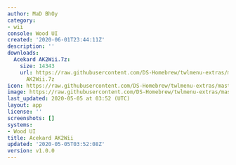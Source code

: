```yaml
---
author: MaD BhOy
category:
- wii
console: Wood UI
created: '2020-06-01T23:44:11Z'
description: ''
downloads:
  Acekard AK2Wii.7z:
    size: 14343
    url: https://raw.githubusercontent.com/DS-Homebrew/twlmenu-extras/master/_nds/TWiLightMenu/akmenu/themes/Acekard
      AK2Wii.7z
icon: https://raw.githubusercontent.com/DS-Homebrew/twlmenu-extras/master/unistore/icons/ak.png
image: https://raw.githubusercontent.com/DS-Homebrew/twlmenu-extras/master/unistore/icons/ak.png
last_updated: 2020-05-05 at 03:52 (UTC)
layout: app
license: ''
screenshots: []
systems:
- Wood UI
title: Acekard AK2Wii
updated: '2020-05-05T03:52:08Z'
version: v1.0.0
---
```

